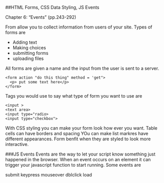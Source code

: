 ##HTML Forms, CSS Data Styling, JS Events

Chapter 6: “Events” (pp.243-292)

From allow you to collect information from users of your site.  Types of forms are
- Adding text
- Making choices
- submitting forms
- uploading files

All forms are given a name and the input from the user is sent to a server.

    <form action "do this thing" method = 'get">
      <p> put some text here</p>
    </form>
    
 Tags you would use to say what type of form you want to use are
 
    <input >
    <text area>
    <input type="radio>
    <input type="checkbox">
 
 With CSS styling you can make your form look how ever you want.  Table cells can have borders and spacing
 YOu can make list markres have different appearances.  Form benfit when they are styled to look more interactive.
  
 ###JS Events
 Events are the way to let your script know something just happened in the browser.
 When an event occurs on an element it can trigger your javascript function to start running.
 Some events are
 
   submit
   keypress
   mouseover
   dblclick
   load
 
  
  
 
 

